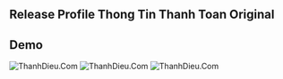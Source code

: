 ## Release Profile Thong Tin Thanh Toan Original

## Demo
![ThanhDieu.Com](https://i.imgur.com/zXzYW9B.png)
![ThanhDieu.Com](https://i.imgur.com/5OTiCop.png)
![ThanhDieu.Com](https://imgur.com/hPg2fEw.png)
